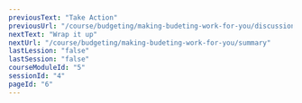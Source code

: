 ```yaml
---
previousText: "Take Action"
previousUrl: "/course/budgeting/making-budeting-work-for-you/discussion"
nextText: "Wrap it up"
nextUrl: "/course/budgeting/making-budeting-work-for-you/summary"
lastLession: "false"
lastSession: "false"
courseModuleId: "5"
sessionId: "4"
pageId: "6"
---
```



